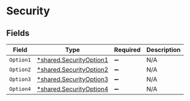 # Security


## Fields

| Field                                                                    | Type                                                                     | Required                                                                 | Description                                                              |
| ------------------------------------------------------------------------ | ------------------------------------------------------------------------ | ------------------------------------------------------------------------ | ------------------------------------------------------------------------ |
| `Option1`                                                                | [*shared.SecurityOption1](../../../pkg/models/shared/securityoption1.md) | :heavy_minus_sign:                                                       | N/A                                                                      |
| `Option2`                                                                | [*shared.SecurityOption2](../../../pkg/models/shared/securityoption2.md) | :heavy_minus_sign:                                                       | N/A                                                                      |
| `Option3`                                                                | [*shared.SecurityOption3](../../../pkg/models/shared/securityoption3.md) | :heavy_minus_sign:                                                       | N/A                                                                      |
| `Option4`                                                                | [*shared.SecurityOption4](../../../pkg/models/shared/securityoption4.md) | :heavy_minus_sign:                                                       | N/A                                                                      |